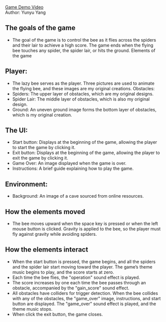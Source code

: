 [Game Demo Video](https://youtu.be/hDnoJq8jv1k)\
Author: Yunyu Yang
## The goals of the game 
- The goal of the game is to control the bee as it flies across the spiders and their lair to achieve a high score. The game ends when the flying bee touches any spider, the spider lair, or hits the ground.
Elements of the game 
## Player:
- The lazy bee serves as the player. Three pictures are used to animate the flying bee, and these images are my original creations.
Obstacles: 
- Spiders: The upper layer of obstacles, which are my original designs.
- Spider Lair: The middle layer of obstacles, which is also my original design.
- Ground: An uneven ground image forms the bottom layer of obstacles, which is my original creation.
## The UI:
- Start button:  Displays at the beginning of the game, allowing the player to start the game by clicking it.
- Exit button: Displays at the beginning of the game, allowing the player to exit the game by clicking it.
- Game Over:  An image displayed when the game is over.
- Instructions: A brief guide explaining how to play the game.
## Environment:
- 	Background: An image of a cave sourced from online resources.

## How the elements moved
- The bee moves upward when the space key is pressed or when the left mouse button is clicked. Gravity is applied to the bee, so the player must fly against gravity while avoiding spiders.
## How the elements interact
- When the start button is pressed, the game begins, and all the spiders and the spider lair start moving toward the player. The game’s theme music begins to play, and the score starts at zero.
- Each time the bee flies, the "operation" sound effect is played.
- The score increases by one each time the bee passes through an obstacle, accompanied by the "gain_score" sound effect.
- All obstacles have colliders for trigger detection. When the bee collides with any of the obstacles, the "game_over" image, instructions, and start button are displayed. The "game_over" sound effect is played, and the theme music stops.
- When click the exit button, the game closes.
